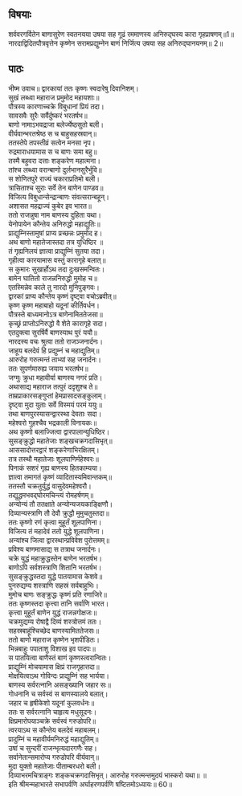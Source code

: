 
## विषयाः

शर्ववरगर्वितेन बाणासुरेण स्वतनयया उषया सह गूढं रममाणस्य अनिरुद्घस्य कारा गृहप्राषणम्॥1॥ नारदाद्विदितपौत्रवृत्तेन कृष्णेन सरामप्रद्युम्नेन बाणं निर्जित्य उषया सह अनिरुद्घानयनम्॥ 2॥

## पाठः

भीष्म उवाच॥ द्वारकायां ततः कृष्णः स्वदारेषु दिवानिशम्।  
सुखं लब्ध्वा महाराज प्रमुमोद महायशाः॥  
पौत्रस्य कारणाच्चक्रे विबुधानां प्रियं तदा।  
सावसवैः सुरैः सर्वैर्दुष्करं भरतर्षभ॥  
बाणो नामाऽभवद्राजा बलेर्ज्येष्ठसुतो बली।  
वीर्यवान्भरतश्रेष्ठ स च बाहुसहस्रवान्॥  
ततस्तेपे तपस्तीव्रं सत्वेन मनसा नृप।  
रुद्रमाराधयामास स च बाणः समा बहु॥  
तस्मै बहुवरा दत्ताः शङ्करेण महात्मना।  
तांश्च लब्ध्वा वरान्बाणो दुर्लभानसुरैर्भुवि॥  
स शोणितपुरे राज्यं चकाराप्रतिमो बली।  
त्रासिताश्च सुराः सर्वे तेन बाणेन पाण्डव॥  
विजित्य विबुधान्सेन्द्रान्बाणः संवत्सरान्बहून्।  
अशासत महद्राज्यं कुबेर इव भारत॥  
ततो राजन्नुषा नाम बाणस्य दुहिता यथा।  
येनोपायेन कौन्तेय अनिरुद्धो महाद्युतिः॥  
प्राद्युम्निस्तामुषां प्राप्य प्रच्छन्नः प्रमुमोद ह।  
अथ बाणो महातेजास्तदा तत्र युधिष्ठिर ॥  
तं गृह्यनिलयं ज्ञात्वा प्राद्युम्निं सुतया तदा।  
गृहीत्वा कारयामास वस्तुं कारागृहे बलात्॥  
स कुमारः सुखार्होऽथ तदा दुःखसमन्वितः।  
बामेन घातितो राजन्ननिरुद्धो मुमोह च॥  
एतस्मिन्नेव काले तु नारदो मुनिपुङ्गवः।  
द्वारकां प्राप्य कौन्तेय कृष्णं दृष्ट्वा वचोऽब्रवीत्॥  
कृष्ण कृष्ण महाबाहो यदूनां कीर्तिवर्धन।  
पौत्रस्ते बाध्यमानोऽत्र बाणेनामिततेजसा॥  
कृच्छ्रं प्राप्तोऽनिरुद्धो वै शेते कारागृहे सदा।  
एतदुक्त्वा सुरर्षिर्वै बाणस्याथ पुरं ययौ॥  
नारदस्य वचः श्रुत्वा ततो राजञ्जनार्दनः।  
जाहूय बलदेवं हि प्रद्युम्नं च महाद्युतिम्॥  
आरुरोह गरुत्मन्तं ताभ्यां सह जनार्दनः।  
ततः सुपर्णमारुह्य जयाय भरतर्षभ॥  
जग्मुः क्रुधा महावीर्या बाणस्य नगरं प्रति।  
अथासाद्य महाराज तत्पुरं ददृशुश्च ते॥  
ताम्रप्राकारसङ्गुप्तां हेमप्रासादसङ्कुलाम्।  
दृष्ट्वा मुदा युताः सर्वे विस्मयं परमं ययुः॥  
तथा बाणपुरस्यासन्द्वारस्था देवताः सदा।  
महेश्वरो गुहश्चैव भद्रकाली विनायकः॥  
अथ कृष्णो बलाज्जित्वा द्वारपालान्युधिष्ठिर।  
सुसङ्क्रुद्धो महातेजाः शङ्खचक्रगदासिभृत्॥  
आससादोत्तरद्वारं शङ्करेणाभिरक्षितम्।  
तत्र तस्थौ महातेजाः शूलपाणिर्महेश्वरः॥  
पिनाकं सशरं गृह्य बाणस्य हितकाम्यया।  
ज्ञात्वा तमागतं कृष्णं व्यादितास्यमिवान्तकम्॥  
ततस्तौ चक्रतुर्युद्धं वासुदेवमहेश्वरौ।  
तद्युद्धमभवद्घोरमचिन्त्यं रोमहर्षणम्॥  
अन्योन्यं तौ ततक्षाते अन्योन्यजयकाङ्क्षिणौ।  
दिव्यान्यस्त्राणि तौ देवौ क्रुद्धौ मुमुचतुस्तदा॥  
ततः कृष्णो रणं कृत्वा मुहूर्तं शूलपाणिना।  
विजित्य तं महादेवं ततो युद्धे शूलपाणिना।  
अन्यांश्च जित्वा द्वारस्थान्प्रविवेश पुरोत्तमम्॥  
प्रविश्य बाणमासाद्य स तत्राथ जनार्दनः।  
चक्रे युद्धं महाक्रुद्धस्तेन बाणेन भरतर्षभ।  
बाणोऽपि सर्वशस्त्राणि शितानि भरतर्षभ।  
सुसङ्क्रुद्धस्तदा युद्धे पातयामास केशवे॥  
पुनरुद्यम्य शस्त्राणि सहस्रं सर्वबाहुभिः।  
मुमोच बाणः सङ्क्रुद्धः कृष्णं प्रति रणाजिरे॥  
ततः कृष्णस्तदा कृत्त्वा तानि सर्वाणि भारत।  
कृत्त्वा मुहूर्तं बाणेन युद्धं राजन्नगोक्षजः॥  
चक्रमुद्यम्य रोषाद्वै दिव्यं शस्त्रोत्तमं ततः।  
सहस्रबाहूंश्चिच्छेद बाणस्यामिततेजसः॥  
ततो बाणो महाराज कृष्णेन भृशपीडितः।  
भिन्नबाहुः पपाताशु विशाख इव पादपः॥  
स पातयित्वा बाणैस्तं बाणं कृष्णस्त्वरान्वितः।  
प्राद्युम्निं मोचयामास क्षिप्रं राजगृहात्तदा॥  
मोक्षयित्वाऽथ गोविन्दः प्राद्युम्निं सह भार्यया।  
बाणस्य सर्वरत्नानि असङ्ख्यानि जहार सः॥  
गोधनानि च सर्वस्वं स बाणस्यालये बलात्।  
जहार च हृषीकेशो यदूनां कुलवर्धनः॥  
ततः स सर्वरत्नानि चाहृत्य मधुसूदनः।  
क्षिप्रमारोपयाञ्चक्रे सर्वस्वं गरुडोपरि॥  
त्वरयाऽथ स कौन्तेय बलदेवं महाबलम्।  
प्रादुम्निं च महावीर्यमनिरुद्धं महाद्युतिम्॥  
उषां च सुन्दरीं राजन्भृत्यदारगणैः सह।  
सर्वानेतान्समारोप्य गरुडोपरि वीर्यवान्॥  
मुदा युक्तो महातेजाः पीताम्बरधरो बली।  
दिव्याभरमचित्राङ्गः शङ्कचक्रगदासिभृत्। आरुरोह गरुत्मन्तमुदयं भास्करो यथा॥ ॥  
इति श्रीमन्महाभारते सभापर्वणि अर्घाहरणपर्वणि षष्टितमोऽध्यायः॥ 60॥
